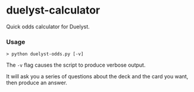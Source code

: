 # duelyst-calculator

Quick odds calculator for Duelyst.

### Usage

```
> python duelyst-odds.py [-v]
```

The `-v` flag causes the script to produce verbose output.

It will ask you a series of questions about the deck and the card you want, then produce an answer.